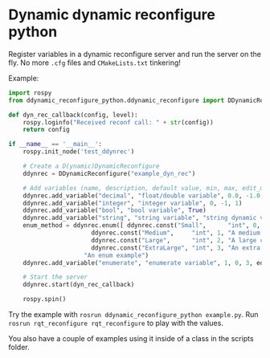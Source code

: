 # Dynamic dynamic reconfigure python

Register variables in a dynamic reconfigure server and run the server on the fly. No more `.cfg` files and `CMakeLists.txt` tinkering!

Example:

````python
import rospy
from ddynamic_reconfigure_python.ddynamic_reconfigure import DDynamicReconfigure

def dyn_rec_callback(config, level):
    rospy.loginfo("Received reconf call: " + str(config))
    return config

if __name__ == '__main__':
    rospy.init_node('test_ddynrec')

    # Create a D(ynamic)DynamicReconfigure
    ddynrec = DDynamicReconfigure("example_dyn_rec")

    # Add variables (name, description, default value, min, max, edit_method)
    ddynrec.add_variable("decimal", "float/double variable", 0.0, -1.0, 1.0)
    ddynrec.add_variable("integer", "integer variable", 0, -1, 1)
    ddynrec.add_variable("bool", "bool variable", True)
    ddynrec.add_variable("string", "string variable", "string dynamic variable")
    enum_method = ddynrec.enum([ ddynrec.const("Small",      "int", 0, "A small constant"),
                       ddynrec.const("Medium",     "int", 1, "A medium constant"),
                       ddynrec.const("Large",      "int", 2, "A large constant"),
                       ddynrec.const("ExtraLarge", "int", 3, "An extra large constant")],
                     "An enum example")
    ddynrec.add_variable("enumerate", "enumerate variable", 1, 0, 3, edit_method=enum_method)

    # Start the server
    ddynrec.start(dyn_rec_callback)

    rospy.spin()

````

Try the example with `rosrun ddynamic_reconfigure_python example.py`. Run `rosrun rqt_reconfigure rqt_reconfigure` to play with the values.

You also have a couple of examples using it inside of a class in the scripts folder.